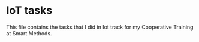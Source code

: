 # IoT tasks
This file contains the tasks that I did in Iot track for my Cooperative Training at Smart Methods.
